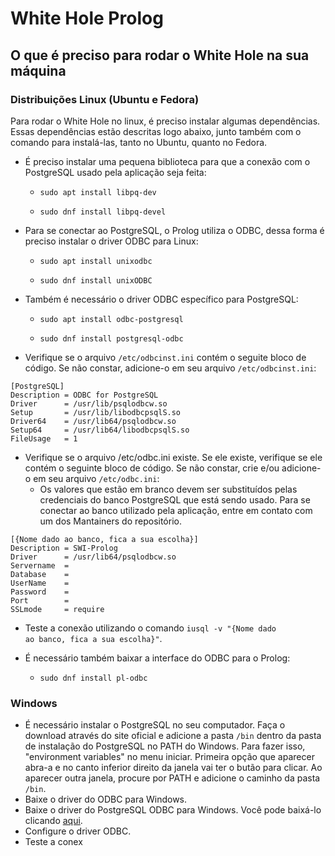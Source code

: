 # White Hole Prolog

## O que é preciso para rodar o White Hole na sua máquina

### Distribuições Linux (Ubuntu e Fedora)

Para rodar o White Hole no linux, é preciso instalar algumas dependências. Essas dependências estão descritas logo abaixo, junto também com o comando para instalá-las, tanto no Ubuntu, quanto no Fedora.

- É preciso instalar uma pequena biblioteca para que a conexão com o PostgreSQL usado pela aplicação seja feita:

  * <code>sudo apt install libpq-dev</code>

  * <code>sudo dnf install libpq-devel</code>

- Para se conectar ao PostgreSQL, o Prolog utiliza o ODBC, dessa forma é preciso instalar o driver ODBC para Linux:

  - <code>sudo apt install unixodbc</code>
  
  - <code>sudo dnf install unixODBC</code>
  
- Também é necessário o driver ODBC específico para PostgreSQL:

  - <code>sudo apt install odbc-postgresql</code>
  
  - <code>sudo dnf install postgresql-odbc</code>
  
- Verifique se o arquivo <code>/etc/odbcinst.ini</code> contém o seguite bloco de código. Se não constar, adicione-o em seu arquivo <code>/etc/odbcinst.ini</code>:

```  
[PostgreSQL]
Description	= ODBC for PostgreSQL
Driver		= /usr/lib/psqlodbcw.so
Setup		= /usr/lib/libodbcpsqlS.so
Driver64	= /usr/lib64/psqlodbcw.so
Setup64		= /usr/lib64/libodbcpsqlS.so
FileUsage	= 1
```
- Verifique se o arquivo /etc/odbc.ini existe. Se ele existe, verifique se ele contém o seguinte bloco de código. Se não constar, crie e/ou adicione-o em seu arquivo <code>/etc/odbc.ini</code>:
  - Os valores que estão em branco devem ser substituídos pelas credenciais do banco PostgreSQL que está sendo usado. Para se conectar ao banco utilizado pela aplicação, entre em contato com um dos Mantainers do repositório.
```
[{Nome dado ao banco, fica a sua escolha}]
Description = SWI-Prolog
Driver      = /usr/lib64/psqlodbcw.so
Servername  = 
Database    = 
UserName    = 
Password    = 
Port        = 
SSLmode     = require
```
- Teste a conexão utilizando o comando <code>iusql -v "{Nome dado ao banco, fica a sua escolha}"</code>.

- É necessário também baixar a interface do ODBC para o Prolog:

  - <code>sudo dnf install pl-odbc</code>

### Windows

- É necessário instalar o PostgreSQL no seu computador. Faça o download através do site oficial e adicione a pasta <code>/bin</code> dentro da pasta de instalação do PostgreSQL no PATH do Windows. Para fazer isso, "environment variables" no menu iniciar. Primeira opção que aparecer abra-a e no canto inferior direito da janela vai ter o butão para clicar. Ao aparecer outra janela, procure por PATH e adicione o caminho da pasta <code>/bin</code>.
- Baixe o driver do ODBC para Windows.
- Baixe o driver do PostgreSQL ODBC para Windows. Você pode baixá-lo clicando <a href="https://www.postgresql.org/ftp/odbc/versions/msi/" target="_blank">aqui</a>.
- Configure o driver ODBC.
- Teste a conex
